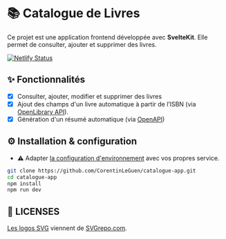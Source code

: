 # 📚 Catalogue de Livres

Ce projet est une application frontend développée avec **SvelteKit**. Elle permet de consulter, ajouter et supprimer des livres.

[![Netlify Status](https://api.netlify.com/api/v1/badges/476a6acb-dbae-4e86-b7b2-383b00825e7b/deploy-status)](https://app.netlify.com/sites/catalogue-lexum/deploys)

## ✨ Fonctionnalités

- [x] Consulter, ajouter, modifier et supprimer des livres
- [x] Ajout des champs d'un livre automatique à partir de l’ISBN (via [OpenLibrary API](https://openlibrary.org/developers/api)).
- [x] Génération d'un résumé automatique (via [OpenAPI](https://openai.com))

## ⚙️ Installation & configuration

- ⚠️ Adapter [la configuration d'environnement](.env.example) avec vos propres service. 

```bash
git clone https://github.com/CorentinLeGuen/catalogue-app.git
cd catalogue-app
npm install
npm run dev
```

## 📜 LICENSES

[Les logos SVG](static/) viennent de [SVGrepo.com](https://svgrepo.com).